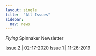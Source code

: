 ```yaml
---
layout: single
title:  "All Issues"
sidebar:
  nav: news
---
```

*Flying* Spinnaker Newsletter

[Issue 2 | 02-17-2020](/issues/issue2.md/)
[Issue 1 | 11-26-2019](/issues/issue1.md/)
